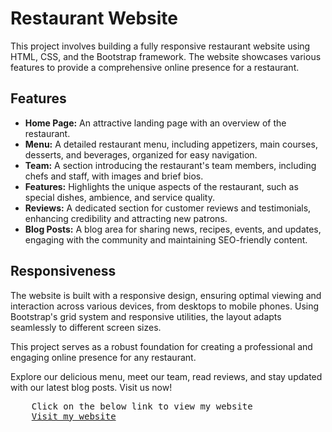 <div class="container mt-5">
<h1 class="text-center">Restaurant Website</h1>
<p>This project involves building a fully responsive restaurant website using HTML, CSS, and the Bootstrap framework. The website showcases various features to provide a comprehensive online presence for a restaurant.</p>

<h2>Features</h2>
<ul>
  <li><strong>Home Page:</strong> An attractive landing page with an overview of the restaurant.</li>
  <li><strong>Menu:</strong> A detailed restaurant menu, including appetizers, main courses, desserts, and beverages, organized for easy navigation.</li>
  <li><strong>Team:</strong> A section introducing the restaurant's team members, including chefs and staff, with images and brief bios.</li>
  <li><strong>Features:</strong> Highlights the unique aspects of the restaurant, such as special dishes, ambience, and service quality.</li>
  <li><strong>Reviews:</strong> A dedicated section for customer reviews and testimonials, enhancing credibility and attracting new patrons.</li>
  <li><strong>Blog Posts:</strong> A blog area for sharing news, recipes, events, and updates, engaging with the community and maintaining SEO-friendly content.</li>
</ul>

<h2>Responsiveness</h2>
<p>The website is built with a responsive design, ensuring optimal viewing and interaction across various devices, from desktops to mobile phones. Using Bootstrap's grid system and responsive utilities, the layout adapts seamlessly to different screen sizes.</p>

<p>This project serves as a robust foundation for creating a professional and engaging online presence for any restaurant.</p>

<p>Explore our delicious menu, meet our team, read reviews, and stay updated with our latest blog posts. Visit us now!</p>
<pre>
    Click on the below link to view my website
    <a href = "https://deekshit14.github.io/Restaurant-Bootstrap/">Visit my website</a>
</pre>
</div>

